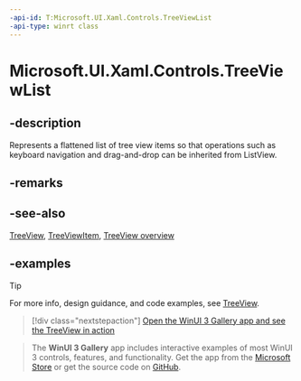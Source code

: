 ```yaml
---
-api-id: T:Microsoft.UI.Xaml.Controls.TreeViewList
-api-type: winrt class
---
```

<!-- Class syntax.
public class TreeViewList : ListView, ListView
-->

# Microsoft.UI.Xaml.Controls.TreeViewList

## -description

Represents a flattened list of tree view items so that operations such as keyboard navigation and drag-and-drop can be inherited from ListView.

## -remarks

## -see-also

[TreeView](treeview.md), [TreeViewItem](treeviewitem.md), [TreeView overview](/windows/apps/design/controls/tree-view)

## -examples

> [!TIP]
> For more info, design guidance, and code examples, see [TreeView](/windows/apps/design/controls/tree-view).

> [!div class="nextstepaction"]
> [Open the WinUI 3 Gallery app and see the TreeView in action](winui3gallery:/item/TreeView)

> The **WinUI 3 Gallery** app includes interactive examples of most WinUI 3 controls, features, and functionality. Get the app from the [Microsoft Store](https://www.microsoft.com/store/productId/9P3JFPWWDZRC) or get the source code on [GitHub](https://github.com/microsoft/WinUI-Gallery).
